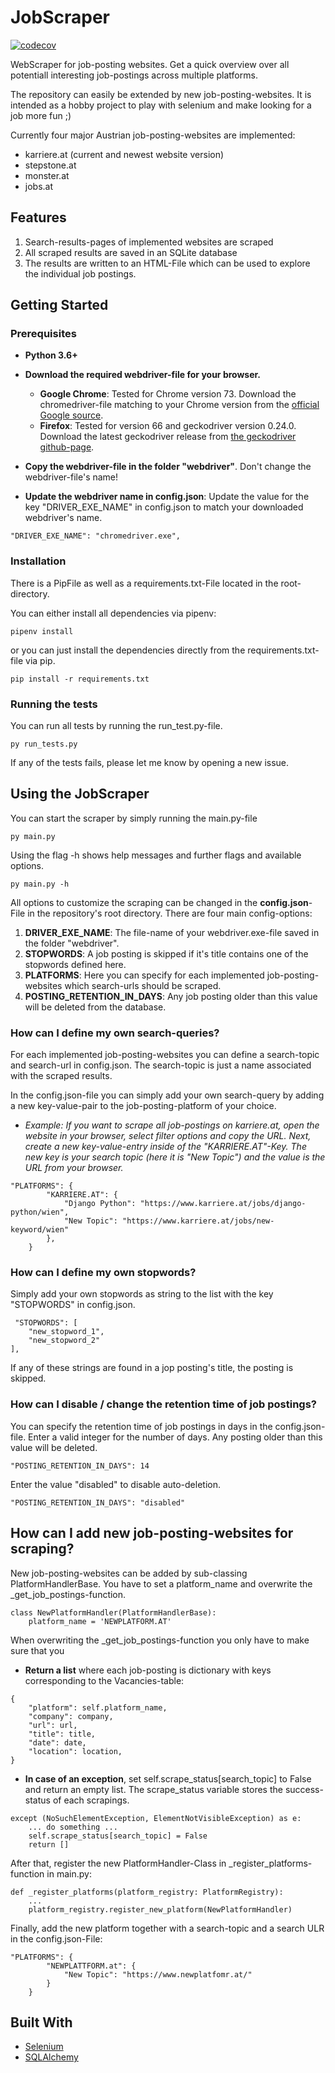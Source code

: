 # JobScraper
[![codecov](https://codecov.io/gh/kalvinter/jobscraper/branch/master/graph/badge.svg?token=dIrpvpdPVr)](https://codecov.io/gh/kalvinter/jobscraper)

WebScraper for job-posting websites. Get a quick overview over all potentiall interesting job-postings across multiple platforms.

The repository can easily be extended by new job-posting-websites. It is intended as a hobby project to play with selenium and make looking for a job more fun ;)

Currently four major Austrian job-posting-websites are implemented:
- karriere.at (current and newest website version)
- stepstone.at
- monster.at
- jobs.at

## Features

1) Search-results-pages of implemented websites are scraped
2) All scraped results are saved in an SQLite database
3) The results are written to an HTML-File which can be used to explore the individual job postings.

## Getting Started

### Prerequisites

- **Python 3.6+**

- **Download the required webdriver-file for your browser.**
  - **Google Chrome**: Tested for Chrome version 73. Download the chromedriver-file matching to your Chrome version from the [official Google source](http://chromedriver.chromium.org/downloads).  
  - **Firefox**: Tested for version 66 and geckodriver version 0.24.0. Download the latest geckodriver release from [the geckodriver github-page](https://github.com/mozilla/geckodriver/releases).
- **Copy the webdriver-file in the folder "webdriver"**. Don't change the webdriver-file's name!
- **Update the webdriver name in config.json**: Update the value for the key "DRIVER_EXE_NAME" in config.json to match 
your downloaded webdriver's name.

```
"DRIVER_EXE_NAME": "chromedriver.exe",
```

### Installation

There is a PipFile as well as a requirements.txt-File located in the root-directory. 

You can either install all dependencies via pipenv:
```
pipenv install
```
or you can just install the dependencies directly from the requirements.txt-file via pip. 
```
pip install -r requirements.txt 
```

### Running the tests

You can run all tests by running the run_test.py-file.

```
py run_tests.py
```

If any of the tests fails, please let me know by opening a new issue. 

## Using the JobScraper

You can start the scraper by simply running the main.py-file
```
py main.py
```

Using the flag -h shows help messages and further flags and available options.
```
py main.py -h
```

All options to customize the scraping can be changed in the **config.json**-File in the repository's root directory. There are four main config-options:

1) **DRIVER_EXE_NAME**: The file-name of your webdriver.exe-file saved in the folder "webdriver".
2) **STOPWORDS**: A job posting is skipped if it's title contains one of the stopwords defined here.
3) **PLATFORMS**: Here you can specify for each implemented job-posting-websites which search-urls should be scraped.
4) **POSTING_RETENTION_IN_DAYS**: Any job posting older than this value will be deleted from the database.
 

### How can I define my own search-queries?
For each implemented job-posting-websites you can define a search-topic and search-url in config.json.
The search-topic is just a name associated with the scraped results.

In the config.json-file you can simply add your own search-query by adding a new key-value-pair to the 
job-posting-platform of your choice.

- *Example: If you want to scrape all job-postings on karriere.at, open the website in your browser, select 
filter options and copy the URL. Next, create a new key-value-entry inside of the "KARRIERE.AT"-Key. The new key is 
your search topic (here it is "New Topic") and the value is the URL from your browser.* 

```
"PLATFORMS": {
		"KARRIERE.AT": {
			"Django Python": "https://www.karriere.at/jobs/django-python/wien",
			"New Topic": "https://www.karriere.at/jobs/new-keyword/wien"
		},		
	}
```

### How can I define my own stopwords?
Simply add your own stopwords as string to the list with the key "STOPWORDS" in config.json.
```
 "STOPWORDS": [
    "new_stopword_1",
    "new_stopword_2"
],

```

If any of these strings are found in a jop posting's title, the posting is skipped.

### How can I disable / change the retention time of job postings?
You can specify the retention time of job postings in days in the config.json-file. 
Enter a valid integer for the number of days. Any posting older than this value will be deleted.

```
"POSTING_RETENTION_IN_DAYS": 14
```
 
Enter the value "disabled" to disable auto-deletion.

```
"POSTING_RETENTION_IN_DAYS": "disabled"
```


## How can I add new job-posting-websites for scraping?

New job-posting-websites can be added by sub-classing PlatformHandlerBase. 
You have to set a platform_name and overwrite the _get_job_postings-function.  
```
class NewPlatformHandler(PlatformHandlerBase):
    platform_name = 'NEWPLATFORM.AT'
```

When overwriting the _get_job_postings-function you only have to make sure that you
- **Return a list** where each job-posting is dictionary with keys corresponding to the Vacancies-table:
```
{
	"platform": self.platform_name,
	"company": company,
	"url": url,
	"title": title,
	"date": date,
	"location": location,
}
```
- **In case of an exception**, set self.scrape_status[search_topic] to False and return an empty list. The scrape_status variable stores the success-status of each scrapings.
```
except (NoSuchElementException, ElementNotVisibleException) as e:
	... do something ...
	self.scrape_status[search_topic] = False
	return []
```

After that, register the new PlatformHandler-Class in _register_platforms-function 
in main.py: 
```
def _register_platforms(platform_registry: PlatformRegistry):
    ...
    platform_registry.register_new_platform(NewPlatformHandler)
```

Finally, add the new platform together with a search-topic and a search ULR in the config.json-File:

```
"PLATFORMS": {
		"NEWPLATTFORM.at": {
			"New Topic": "https://www.newplatfomr.at/"
		}
	}
```

## Built With

- [Selenium](https://selenium-python.readthedocs.io/)
- [SQLAlchemy](https://www.sqlalchemy.org/)
